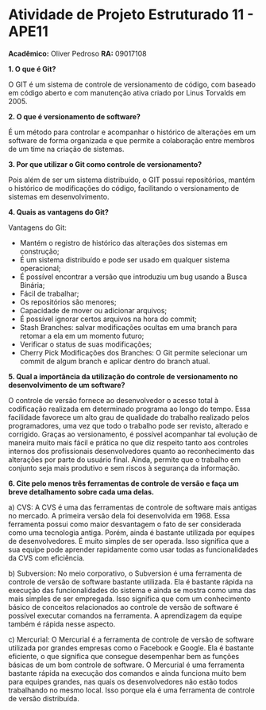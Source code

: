 # Atividade de Projeto Estruturado 11 - APE11

 
**Acadêmico:** Oliver Pedroso
**RA:** 09017108

**1. O que é Git?**

O GIT é um sistema de controle de versionamento de código, com baseado em código aberto e com manutenção ativa criado por Linus Torvalds em 2005.

**2. O que é versionamento de software?**

É um método para controlar e acompanhar o histórico de alterações em um software de forma organizada e que permite a colaboração entre membros de um time na criação de sistemas.

**3. Por que utilizar o Git como controle de versionamento?**

Pois além de ser um sistema distribuído, o GIT possui repositórios, mantém o histórico de modificações do código, facilitando o versionamento de sistemas em desenvolvimento.

**4. Quais as vantagens do Git?**

Vantagens do Git:

- Mantém o registro de histórico das alterações dos sistemas em construção;
- É um sistema distribuído e pode ser usado em qualquer sistema operacional;
- É possível encontrar a versão que introduziu um bug usando a Busca Binária;
- Fácil de trabalhar;
- Os repositórios são menores;
- Capacidade de mover ou adicionar arquivos;
- É possível ignorar certos arquivos na hora do commit;
- Stash Branches: salvar modificações ocultas em uma branch para retomar a ela em um momento futuro;
- Verificar o status de suas modificações;
- Cherry Pick Modificações dos Branches: O Git permite selecionar um commit de algum branch e aplicar dentro do branch atual.

**5. Qual a importância da utilização do controle de versionamento no desenvolvimento de um software?**

O controle de versão fornece ao desenvolvedor o acesso total à codificação realizada em determinado programa ao longo do tempo. Essa facilidade favorece um alto grau de qualidade do trabalho realizado pelos programadores, uma vez que todo o trabalho pode ser revisto, alterado e corrigido. Graças ao versionamento, é possível acompanhar tal evolução de maneira muito mais fácil e prática no que diz respeito tanto aos controles internos dos profissionais desenvolvedores quanto ao reconhecimento das alterações por parte do usuário final. Ainda, permite que o trabalho em conjunto seja mais produtivo e sem riscos à segurança da informação.

**6. Cite pelo menos três ferramentas de controle de versão e faça um breve detalhamento sobre cada uma delas.**

a) CVS: A CVS é uma das ferramentas de controle de software mais antigas no mercado. A primeira versão dela foi desenvolvida em 1968. Essa ferramenta possui como maior desvantagem o fato de ser considerada como uma tecnologia antiga. Porém, ainda é bastante utilizada por equipes de desenvolvedores. É muito simples de ser operada. Isso significa que a sua equipe pode aprender rapidamente como usar todas as funcionalidades da CVS com eficiência.

b) Subversion: No meio corporativo, o Subversion é uma ferramenta de controle de versão de software bastante utilizada. Ela é bastante rápida na execução das funcionalidades do sistema e ainda se mostra como uma das mais simples de ser empregada. Isso significa que com um conhecimento básico de conceitos relacionados ao controle de versão de software é possível executar comandos na ferramenta. A aprendizagem da equipe também é rápida nesse aspecto.

c) Mercurial: O Mercurial é a ferramenta de controle de versão de software utilizada por grandes empresas como o Facebook e Google. Ela é bastante eficiente, o que significa que consegue desempenhar bem as funções básicas de um bom controle de software. O Mercurial é uma ferramenta bastante rápida na execução dos comandos e ainda funciona muito bem para equipes grandes, nas quais os desenvolvedores não estão todos trabalhando no mesmo local. Isso porque ela é uma ferramenta de controle de versão distribuída.